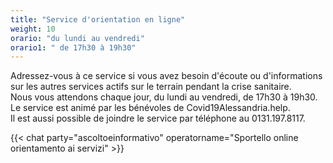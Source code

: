 ```yaml
---
title: "Service d'orientation en ligne"
weight: 10
orario: "du lundi au vendredi"
orario1: " de 17h30 à 19h30"
---
```


Adressez-vous à ce service si vous avez besoin d'écoute ou d'informations sur les autres services actifs sur le terrain pendant la crise sanitaire.  
Nous vous attendons chaque jour, du lundi au vendredi, de 17h30 à 19h30.  
Le service est animé par les bénévoles de Covid19Alessandria.help.  
Il est aussi possible de joindre le service par téléphone au 0131.197.8117.

{{< chat party="ascoltoeinformativo" operatorname="Sportello online orientamento ai servizi" >}}
